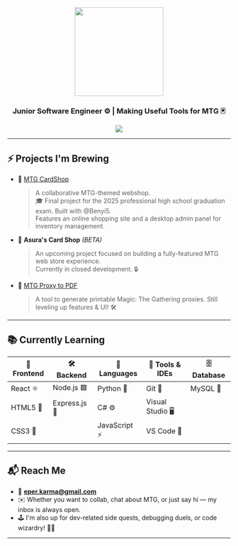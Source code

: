 <div align="center">
 <img src="https://cdnb.artstation.com/p/assets/images/images/053/863/471/original/erin-loelius-neo-tezzeret-rage-512-pattern.gif?1663190852" width="200" />

###  Junior Software Engineer ⚙️ | Making Useful Tools for MTG 🃏
  
  <a href="https://github.com/AsuraMTG">
    <img src="https://img.shields.io/badge/🧑‍💻%20Follow%20Me%20on-GitHub-1f1f1f?style=for-the-badge&logo=github&logoColor=white" />
  </a>
</div>

---

## ⚡️ Projects I'm Brewing

- 🧪 [MTG CardShop](https://github.com/AsuraMTG/MTG-Card-Shop)  
  > A collaborative MTG-themed webshop.  
  > 🎓 Final project for the 2025 professional high school graduation exam. Built with @Benyi5.  
  > Features an online shopping site and a desktop admin panel for inventory management.

- 🧪 **Asura's Card Shop** *(BETA)*  
  > An upcoming project focused on building a fully-featured MTG web store experience.    
  > Currently in closed development. 🔒

- 🧪 [MTG Proxy to PDF](https://github.com/AsuraMTG/MTG-Proxy-to-PDF)  
  > A tool to generate printable Magic: The Gathering proxies. Still leveling up features & UI! 🛠️

---

## 📚 Currently Learning

| 🎨 **Frontend**     | 🛠️ **Backend**        | 💬 **Languages**     | 🧰 **Tools & IDEs**        | 🗄️ **Database**   |
|---------------------|------------------------|----------------------|---------------------------|-------------------|
| React ⚛️            | Node.js 🟩              | Python 🐍            | Git 🧬                    | MySQL 🐬          |
| HTML5 🧱             | Express.js 🚀           | C# ⚙️                | Visual Studio 🖥️         |                   |
| CSS3 🎨             |                        | JavaScript ⚡        | VS Code 🔧                |                   |


---

## 📬 Reach Me

- 📧 **eper.karma@gmail.com**
- ✉️ Whether you want to collab, chat about MTG, or just say hi — my inbox is always open.
- 🕹️ I'm also up for dev-related side quests, debugging duels, or code wizardry! 🧪✨

---

